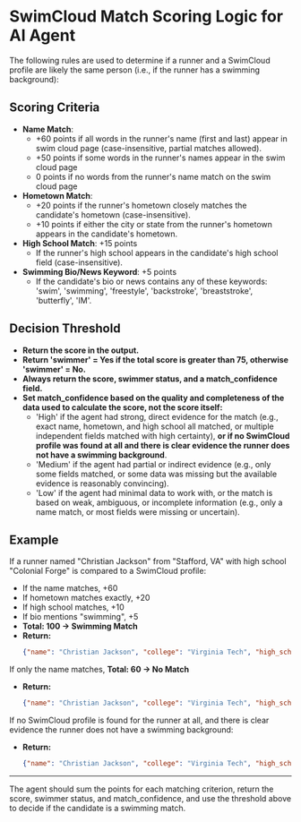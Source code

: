 # SwimCloud Match Scoring Logic for AI Agent

The following rules are used to determine if a runner and a SwimCloud profile are likely the same person (i.e., if the runner has a swimming background):

## Scoring Criteria

- **Name Match**: 
  - +60 points if all words in the runner's name (first and last) appear in swim cloud page (case-insensitive, partial matches allowed).
  - +50 points if some words in the runner's names appear in the swim cloud page 
  - 0 points if no words from the runner's name match on the swim cloud page
- **Hometown Match**:
  - +20 points if the runner's hometown closely matches the candidate's hometown (case-insensitive).
  - +10 points if either the city or state from the runner's hometown appears in the candidate's hometown.
- **High School Match**: +15 points
  - If the runner's high school appears in the candidate's high school field (case-insensitive).
- **Swimming Bio/News Keyword**: +5 points
  - If the candidate's bio or news contains any of these keywords: 'swim', 'swimming', 'freestyle', 'backstroke', 'breaststroke', 'butterfly', 'IM'.

## Decision Threshold

- **Return the score in the output.**
- **Return 'swimmer' = Yes if the total score is greater than 75, otherwise 'swimmer' = No.**
- **Always return the score, swimmer status, and a match_confidence field.**
- **Set match_confidence based on the quality and completeness of the data used to calculate the score, not the score itself:**
  - 'High' if the agent had strong, direct evidence for the match (e.g., exact name, hometown, and high school all matched, or multiple independent fields matched with high certainty), **or if no SwimCloud profile was found at all and there is clear evidence the runner does not have a swimming background**.
  - 'Medium' if the agent had partial or indirect evidence (e.g., only some fields matched, or some data was missing but the available evidence is reasonably convincing).
  - 'Low' if the agent had minimal data to work with, or the match is based on weak, ambiguous, or incomplete information (e.g., only a name match, or most fields were missing or uncertain).

## Example

If a runner named "Christian Jackson" from "Stafford, VA" with high school "Colonial Forge" is compared to a SwimCloud profile:
- If the name matches, +60
- If hometown matches exactly, +20
- If high school matches, +10
- If bio mentions "swimming", +5
- **Total: 100 → Swimming Match**
- **Return:**
  ```json
  {"name": "Christian Jackson", "college": "Virginia Tech", "high_school": "Colonial Forge", "hometown": "Stafford, VA", "swimmer": "Yes", "score": 100, "match_confidence": "High"}
  ```

If only the name matches, **Total: 60 → No Match**
- **Return:**
  ```json
  {"name": "Christian Jackson", "college": "Virginia Tech", "high_school": "Colonial Forge", "hometown": "Stafford, VA", "swimmer": "No", "score": 60, "match_confidence": "High"}
  ```

If no SwimCloud profile is found for the runner at all, and there is clear evidence the runner does not have a swimming background:
- **Return:**
  ```json
  {"name": "Christian Jackson", "college": "Virginia Tech", "high_school": "Colonial Forge", "hometown": "Stafford, VA", "swimmer": "No", "score": 0, "match_confidence": "High"}
  ```

---

The agent should sum the points for each matching criterion, return the score, swimmer status, and match_confidence, and use the threshold above to decide if the candidate is a swimming match.